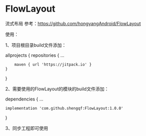 # FlowLayout
流式布局
参考：https://github.com/hongyangAndroid/FlowLayout

使用：

1、项目根目录build文件添加：

allprojects {
    repositories {
        ...

        maven { url 'https://jitpack.io' }
    }
}

2、需要使用的FlowLayout的模块的build文件添加：

dependencies {
    ...

    implementation 'com.github.shengqf:FlowLayout:1.0.0'

}

3、同步工程即可使用
